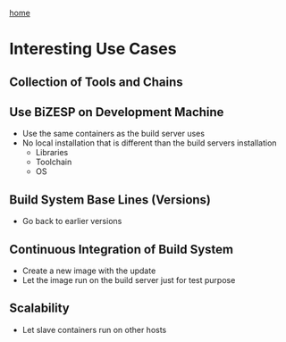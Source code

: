 [home](01_BiZEPS_Introduction.md)

#   Interesting Use Cases

##  Collection of Tools and Chains

##  Use BiZESP on Development Machine
- Use the same containers as the build server uses
- No local installation that is different than the build servers installation
  - Libraries
  - Toolchain
  - OS

##  Build System Base Lines (Versions)
- Go back to earlier versions

##  Continuous Integration of Build System
- Create a new image with the update
- Let the image run on the build server just for test purpose

##  Scalability
- Let slave containers run on other hosts
